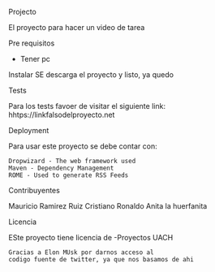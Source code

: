 Projecto

El proyecto para hacer un video de tarea

Pre requisitos

- Tener pc

Instalar
SE descarga el proyecto y listo, ya quedo

Tests

Para los tests favoer de visitar el siguiente link:
hhtps://linkfalsodelproyecto.net

Deployment

Para usar este proyecto se debe contar con:

    Dropwizard - The web framework used
    Maven - Dependency Management
    ROME - Used to generate RSS Feeds

Contribuyentes

Mauricio Ramirez Ruiz
Cristiano Ronaldo
Anita la huerfanita

Licencia

ESte proyecto tiene licencia de -Proyectos UACH

    Gracias a Elon MUsk por darnos acceso al
    codigo fuente de twitter, ya que nos basamos de ahi
